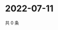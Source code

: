 # 2022-07-11

共 0 条

<!-- BEGIN WEIBO -->
<!-- 最后更新时间 Mon Jul 11 2022 17:17:00 GMT+0800 (China Standard Time) -->

<!-- END WEIBO -->
